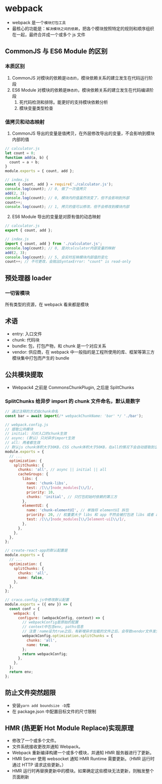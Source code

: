 # webpack

- webpack 是一个`模块打包工具`
- 最核心的功能是：`解决模块之间的依赖`，把各个模块按照特定的规则和顺序组织在一起，最终合并成一个或多个 js 文件

## CommonJS 与 ES6 Module 的区别

### 本质区别

1. CommonJS 对模块的依赖是`动态的`，模块依赖关系的建立发生在代码运行阶段
2. ES6 Module 对模块的依赖是`静态的`，模块依赖关系的建立发生在代码编译阶段
   1. 死代码检测和排除。能更好的支持模块依赖分析
   2. 模块变量类型检查

### 值拷贝和动态映射

1. CommonJS 导出的变量是值拷贝，在外层修改导出的变量，不会影响到模块内部的值

```js
// calculator.js
let count = 0;
function add(a, b) {
  count = a + b;
}
module.exports = { count, add };

// index.js
const { count, add } = require('./calculator.js');
console.log(count); // 0, 做了一次值拷贝
add(2, 3);
console.log(count); // 0, 模块内的值虽然改变了，但不会影响到外部
count++;
console.log(count); // 1, 拷贝的值可以修改，但不会修改到模块内部
```

2. ES6 Module 导出的变量是对原有值的动态映射

```js
// calculator.js
export { count, add };

// index.js
import { count, add } from './calculator.js';
console.log(count); // 0, 是对calculator内部变量的映射
add(2, 3);
console.log(count); // 5, 会实时反映模块内部值的变化
count++; // 不可更改，会抛出SyntaxError: "count" is read-only
```

## 预处理器 loader

### 一切皆模块

所有类型的资源，在 webpack 看来都是模块

## 术语

- entry: 入口文件
- chunk: 代码块
- bundle: 包，打包产物，和 chunk 是一个对应关系
- vendor: 供应商，在 webpack 中一般指的是工程所使用的库、框架等第三方模块集中打包而产生的 bundle

## 公共模块提取

- Webpack4 之前是 CommonsChunkPlugin, 之后是 SplitChunks

### SplitChunks 给异步 import 的 chunk 文件命名，默认是数字

```js
// 通过注释的方式给chunk命名
const bar = await import(/* webpackChunkName: 'bar' */ './bar');
```

```js
// webpack.config.js
// 提取公共模块
// initial: 只对入口的chunk生效
// async: (默认) 只对异步import生效
// all: 两者都生效
// 默认js chunk体积大于30KB，CSS chunk体积大于50KB，在all的情况下会自动提取到公用模块中
module.exports = {
  // ...
  optimization: {
    splitChunks: {
      chunks: 'all', // async || initial || all
      cacheGroups: {
        libs: {
          name: 'chunk-libs',
          test: /[\\/]node_modules[\\/]/,
          priority: 10,
          chunks: 'initial', // 只打包初始时依赖的第三方
        },
        elementUI: {
          name: 'chunk-elementUI', // 单独将 elementUI 拆包
          priority: 20, // 权重要大于 libs 和 app 不然会被打包进 libs 或者 app
          test: /[\\/]node_modules[\\/]element-ui[\\/]/,
        },
      },
    },
  },
};

// create-react-app的默认配置是
module.exports = {
  // ...
  optimization: {
    splitChunks: {
      chunks: 'all',
      name: false,
    },
  },
};

// craco.config.js中修改默认配置
module.exports = ({ env }) => {
  const conf = {
    webpack: {
      configure: (webpackConfig, context) => {
        // webpackConfig是原始的配置
        // context中包含env, paths信息
        // 注意：name设为true之后，有新增异步加载的文件之后，会导致vendor文件发生变化
        webpackConfig.optimization.splitChunks = {
          chunks: 'all',
          name: true,
        };
        return webpackConfig;
      },
    },
  };
  return env;
};
```

## 防止文件突然超限

- 安装`yarn add boundsize -D`库
- 在 package.json 中配置目标文件的尺寸限制

## HMR (热更新 Hot Module Replace)实现原理

- 修改了一个或多个文件。
- 文件系统接收更改并通知 Webpack。
- Webpack 重新编译构建一个或多个模块，并通知 HMR 服务器进行了更新。
- HMR Server 使用 websocket 通知 HMR Runtime 需要更新。（HMR 运行时通过 HTTP 请求这些更新。）
- HMR 运行时再替换更新中的模块。如果确定这些模块无法更新，则触发整个页面刷新
